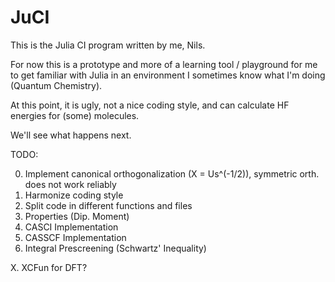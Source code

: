 # JuCI
This is the Julia CI program written by me, Nils.

For now this is a prototype and more of a learning tool / playground for me to get familiar with Julia in an environment I sometimes know what I'm doing (Quantum Chemistry).

At this point, it is ugly, not a nice coding style, and can calculate HF energies for (some) molecules.

We'll see what happens next.


TODO:

0. Implement canonical orthogonalization (X = Us^(-1/2)), symmetric orth. does not work reliably
1. Harmonize coding style
2. Split code in different functions and files
4. Properties (Dip. Moment)
5. CASCI Implementation
6. CASSCF Implementation
7. Integral Prescreening (Schwartz' Inequality)

X. XCFun for DFT?



